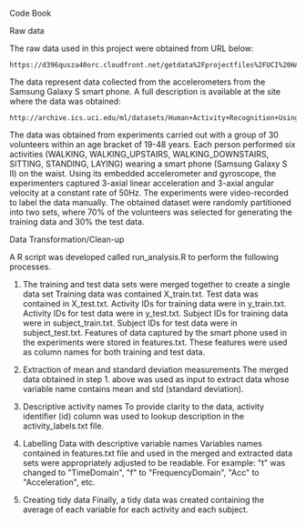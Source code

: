Code Book

Raw data

The raw data used in this project were obtained from URL below:

	https://d396qusza40orc.cloudfront.net/getdata%2Fprojectfiles%2FUCI%20HAR%20Dataset.zip
	
The data represent data collected from the accelerometers from the Samsung Galaxy S smart phone. A full description is available at the site where the data was obtained:

	http://archive.ics.uci.edu/ml/datasets/Human+Activity+Recognition+Using+Smartphones 

The data was obtained from experiments carried out with a group of 30 volunteers within an age bracket of 19-48 years. Each person performed six activities (WALKING, WALKING_UPSTAIRS, WALKING_DOWNSTAIRS, SITTING, STANDING, LAYING) wearing a smart phone (Samsung Galaxy S II) on the waist. Using its embedded accelerometer and gyroscope, the experimenters captured 3-axial linear acceleration and 3-axial angular velocity at a constant rate of 50Hz. The experiments were video-recorded to label the data manually. The obtained dataset were randomly partitioned into two sets, where 70% of the volunteers was selected for generating the training data and 30% the test data.

Data Transformation/Clean-up

A R script was developed called run_analysis.R to perform the following processes.

1. The training and test data sets were merged together to create a single data set
	Training data was contained X_train.txt.
	Test data was contained in X_test.txt.
	Activity IDs for training data were in y_train.txt.
	Activity IDs for test data were in y_test.txt.
	Subject IDs for training data were in subject_train.txt.
	Subject IDs for test data were in subject_test.txt.
	Features of data captured by the smart phone used in the experiments were stored in features.txt.
	These features were used as column names for both training and test data.

2. Extraction of mean and standard deviation measurements
	The merged data obtained in step 1. above was used as input to extract data whose variable name contains mean and std (standard deviation).
	
3. Descriptive activity names
	To provide clarity to the data, activity identifier (id) column was used to lookup description in the activity_labels.txt file.
	
4. Labelling Data with descriptive variable names
	Variables names contained in features.txt file and used in the merged and extracted data sets were appropriately adjusted to be readable. For example:
	"t" was changed to "TimeDomain",
	"f" to "FrequencyDomain",
	"Acc" to "Acceleration", etc.
	
5. Creating tidy data
	Finally, a tidy data was created containing the average of each variable for each activity and each subject.